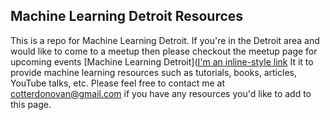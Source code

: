 ## Machine Learning Detroit Resources

This is a repo for Machine Learning Detroit. If you're in the Detroit area and would like to come to a meetup then please checkout the meetup page for upcoming events [Machine Learning Detroit]([I'm an inline-style link](https://www.google.com) It it to provide machine learning resources such as tutorials, books, articles, YouTube talks, etc. Please feel free to contact me at cotterdonovan@gmail.com if you have any resources you'd like to add to this page.
